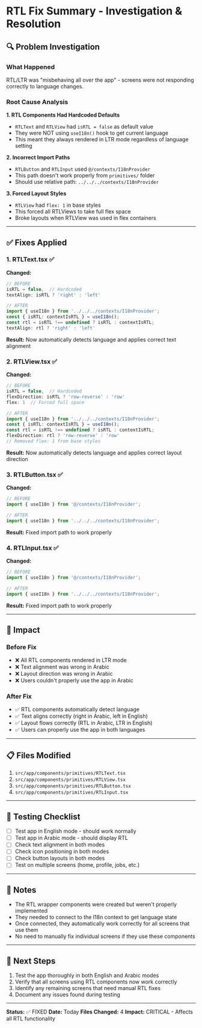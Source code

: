 # RTL Fix Summary - Investigation & Resolution

## 🔍 Problem Investigation

### What Happened
RTL/LTR was "misbehaving all over the app" - screens were not responding correctly to language changes.

### Root Cause Analysis

**1. RTL Components Had Hardcoded Defaults**
- `RTLText` and `RTLView` had `isRTL = false` as default value
- They were NOT using `useI18n()` hook to get current language
- This meant they always rendered in LTR mode regardless of language setting

**2. Incorrect Import Paths**
- `RTLButton` and `RTLInput` used `@/contexts/I18nProvider` 
- This path doesn't work properly from `primitives/` folder
- Should use relative path: `../../../contexts/I18nProvider`

**3. Forced Layout Styles**
- `RTLView` had `flex: 1` in base styles
- This forced all RTLViews to take full flex space
- Broke layouts when RTLView was used in flex containers

---

## ✅ Fixes Applied

### 1. RTLText.tsx ✅
**Changed:**
```typescript
// BEFORE
isRTL = false,  // Hardcoded
textAlign: isRTL ? 'right' : 'left'

// AFTER  
import { useI18n } from '../../../contexts/I18nProvider';
const { isRTL: contextIsRTL } = useI18n();
const rtl = isRTL !== undefined ? isRTL : contextIsRTL;
textAlign: rtl ? 'right' : 'left'
```

**Result:** Now automatically detects language and applies correct text alignment

### 2. RTLView.tsx ✅
**Changed:**
```typescript
// BEFORE
isRTL = false,  // Hardcoded
flexDirection: isRTL ? 'row-reverse' : 'row'
flex: 1  // Forced full space

// AFTER
import { useI18n } from '../../../contexts/I18nProvider';
const { isRTL: contextIsRTL } = useI18n();
const rtl = isRTL !== undefined ? isRTL : contextIsRTL;
flexDirection: rtl ? 'row-reverse' : 'row'
// Removed flex: 1 from base styles
```

**Result:** Now automatically detects language and applies correct layout direction

### 3. RTLButton.tsx ✅
**Changed:**
```typescript
// BEFORE
import { useI18n } from '@/contexts/I18nProvider';

// AFTER
import { useI18n } from '../../../contexts/I18nProvider';
```

**Result:** Fixed import path to work properly

### 4. RTLInput.tsx ✅
**Changed:**
```typescript
// BEFORE
import { useI18n } from '@/contexts/I18nProvider';

// AFTER
import { useI18n } from '../../../contexts/I18nProvider';
```

**Result:** Fixed import path to work properly

---

## 🎯 Impact

### Before Fix
- ❌ All RTL components rendered in LTR mode
- ❌ Text alignment was wrong in Arabic
- ❌ Layout direction was wrong in Arabic
- ❌ Users couldn't properly use the app in Arabic

### After Fix
- ✅ RTL components automatically detect language
- ✅ Text aligns correctly (right in Arabic, left in English)
- ✅ Layout flows correctly (RTL in Arabic, LTR in English)
- ✅ Users can properly use the app in both languages

---

## 📋 Files Modified

1. `src/app/components/primitives/RTLText.tsx`
2. `src/app/components/primitives/RTLView.tsx`
3. `src/app/components/primitives/RTLButton.tsx`
4. `src/app/components/primitives/RTLInput.tsx`

---

## 🧪 Testing Checklist

- [ ] Test app in English mode - should work normally
- [ ] Test app in Arabic mode - should display RTL
- [ ] Check text alignment in both modes
- [ ] Check icon positioning in both modes
- [ ] Check button layouts in both modes
- [ ] Test on multiple screens (home, profile, jobs, etc.)

---

## 📝 Notes

- The RTL wrapper components were created but weren't properly implemented
- They needed to connect to the I18n context to get language state
- Once connected, they automatically work correctly for all screens that use them
- No need to manually fix individual screens if they use these components

---

## 🚀 Next Steps

1. Test the app thoroughly in both English and Arabic modes
2. Verify that all screens using RTL components now work correctly
3. Identify any remaining screens that need manual RTL fixes
4. Document any issues found during testing

---

**Status:** ✅ FIXED
**Date:** Today
**Files Changed:** 4
**Impact:** CRITICAL - Affects all RTL functionality

